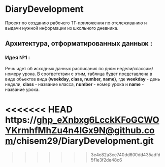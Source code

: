 # DiaryDevelopment
Проект по созданию рабочего ТГ-приложения по отслеживанию и выдачи нужной информации из школьного дневника.

## Архитектура, отформатированных данныж :

### Идея №1 :

Речь идет об исходных данных расписания по дням недели/классам/номеру урока. В соответствии с этим, таблица будет представлена в виде обьектов вида **(weekday, class, number, name)**, где **weekday** - день недели, **class** - название класса, **number** - номер урока и **name** - название урока.

<<<<<<< HEAD
https://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@github.com/chisem29/DiaryDevelopment.git
=======
>>>>>>> 3e4e82a3ce740dd600dd435adfd5f1e3f2de48c6
